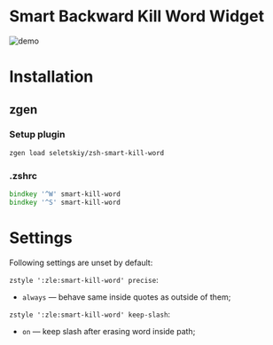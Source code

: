# Smart Backward Kill Word Widget

![demo](https://raw.githubusercontent.com/seletskiy/zsh-smart-kill-word/master/smart-kill-word.gif)

# Installation

## zgen

### Setup plugin

```zsh
zgen load seletskiy/zsh-smart-kill-word
```

### .zshrc

```zsh
bindkey '^W' smart-kill-word
bindkey '^S' smart-kill-word
```

# Settings

Following settings are unset by default:

`zstyle ':zle:smart-kill-word' precise`:
* `always` &mdash; behave same inside quotes as outside of them;

`zstyle ':zle:smart-kill-word' keep-slash`:
* `on` &mdash; keep slash after erasing word inside path;
